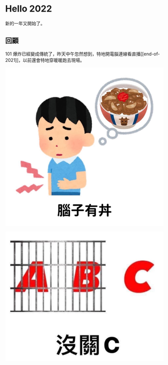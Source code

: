 # Hello 2022

新的一年又開始了。

## 回顧
101 爆炸已經變成傳統了，昨天中午忽然想到，特地開電腦連線看直播[[end-of-2021]]，以前還會特地穿暖暖跑去現場。 

![](paste_images/2022-01-01-13-00-51.jpg)

![](paste_images/2022-01-01-13-24-06.png)